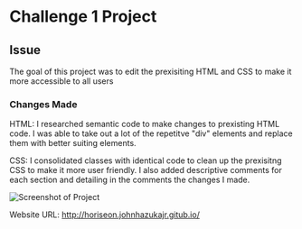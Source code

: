 # Challenge 1 Project

## Issue

The goal of this project was to edit the prexisiting HTML and CSS to make it more accessible to all users

### Changes Made 

HTML: I researched semantic code to make changes to prexisting HTML code. I was able to take out a lot of the repetitve "div" elements and replace them with better suiting elements. 

CSS: I consolidated classes with identical code to clean up the prexisitng CSS to make it more user friendly. I also added descriptive comments for each section and detailing in the comments the changes I made.

![Screenshot of Project](image.png)

Website URL: http://horiseon.johnhazukajr.gitub.io/